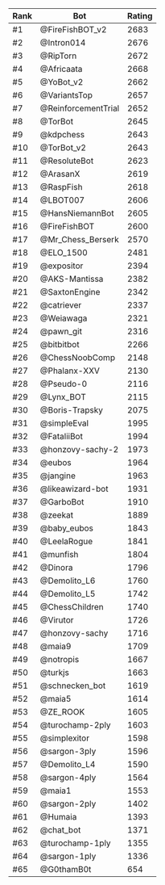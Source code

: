 Rank|Bot|Rating
---|---|---
#1|@FireFishBOT_v2|2683
#2|@Intron014|2676
#3|@RipTorn|2672
#4|@Africaata|2668
#5|@YoBot_v2|2662
#6|@VariantsTop|2657
#7|@ReinforcementTrial|2652
#8|@TorBot|2645
#9|@kdpchess|2643
#10|@TorBot_v2|2643
#11|@ResoluteBot|2623
#12|@ArasanX|2619
#13|@RaspFish|2618
#14|@LBOT007|2606
#15|@HansNiemannBot|2605
#16|@FireFishBOT|2600
#17|@Mr_Chess_Berserk|2570
#18|@ELO_1500|2481
#19|@expositor|2394
#20|@AKS-Mantissa|2382
#21|@SaxtonEngine|2342
#22|@catriever|2337
#23|@Weiawaga|2321
#24|@pawn_git|2316
#25|@bitbitbot|2266
#26|@ChessNoobComp|2148
#27|@Phalanx-XXV|2130
#28|@Pseudo-0|2116
#29|@Lynx_BOT|2115
#30|@Boris-Trapsky|2075
#31|@simpleEval|1995
#32|@FataliiBot|1994
#33|@honzovy-sachy-2|1973
#34|@eubos|1964
#35|@jangine|1963
#36|@likeawizard-bot|1931
#37|@GarboBot|1910
#38|@zeekat|1889
#39|@baby_eubos|1843
#40|@LeelaRogue|1841
#41|@munfish|1804
#42|@Dinora|1796
#43|@Demolito_L6|1760
#44|@Demolito_L5|1742
#45|@ChessChildren|1740
#46|@Virutor|1726
#47|@honzovy-sachy|1716
#48|@maia9|1709
#49|@notropis|1667
#50|@turkjs|1663
#51|@schnecken_bot|1619
#52|@maia5|1614
#53|@ZE_ROOK|1605
#54|@turochamp-2ply|1603
#55|@simplexitor|1598
#56|@sargon-3ply|1596
#57|@Demolito_L4|1590
#58|@sargon-4ply|1564
#59|@maia1|1553
#60|@sargon-2ply|1402
#61|@Humaia|1393
#62|@chat_bot|1371
#63|@turochamp-1ply|1355
#64|@sargon-1ply|1336
#65|@G0thamB0t|654
